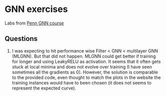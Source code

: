 # GNN exercises

Labs from [Penn GNN course](https://gnn.seas.upenn.edu/)

## Questions

1. I was expecting to hit performance wise Filter < GNN < multilayer GNN (MLGNN). But that did not happen. MLGNN could
   get better if training for longer and using LeakyRELU as activation. It seems that it often gets stuck at local
   minima and does not evolve over training (I have seen sometimes all the gradients as 0). However, the solution is
   comparable to the provided code, even thought to match the plots in the website the training instances would have to
   been chosen (it does not seems to represent the expected curve).

